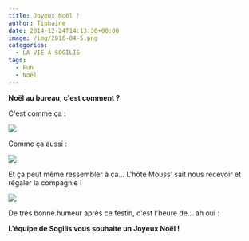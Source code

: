 ```yaml
---
title: Joyeux Noël !
author: Tiphaine
date: 2014-12-24T14:13:36+00:00
image: /img/2016-04-5.png
categories:
  - LA VIE À SOGILIS
tags:
  - Fun
  - Noël
---
```


**Noël au bureau, c'est comment ?**

C'est comme ça :

![](https://67.media.tumblr.com/7ba6af622290aa2bae36d2eb65a68171/tumblr_inline_ngqcggZQzE1t2p7ex.jpg)

Comme ça aussi :

![](https://67.media.tumblr.com/0b7f60da19fb92bca3fc35d9608312d8/tumblr_inline_ngqc47zpHk1t2p7ex.jpg)

Et ça peut même ressembler à ça… L'hôte Mouss’ sait nous recevoir et régaler la compagnie !

![](https://66.media.tumblr.com/5076aca83b87fad73944846e28887abd/tumblr_inline_ngqc69voIA1t2p7ex.jpg)

De très bonne humeur après ce festin, c'est l'heure de… ah oui :

**L'équipe de Sogilis vous souhaite un Joyeux Noël !**
